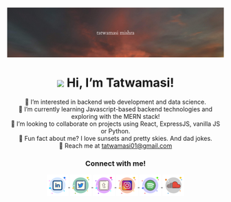 <!-- BANNER -->
![](channelHeaderMin.png)
<div align='center'>
  <h1><img src="https://raw.githubusercontent.com/MartinHeinz/MartinHeinz/master/wave.gif" width="30px"> Hi, I’m Tatwamasi!</h1>

  👀 I’m interested in backend web development and data science. </br>
  🌱 I’m currently learning Javascript-based backend technologies and exploring with the MERN stack! </br>
  💞️ I’m looking to collaborate on projects using React, ExpressJS, vanilla JS or Python. </br>
  🌈 Fun fact about me? I love sunsets and pretty skies. And dad jokes. </br>
  📧 Reach me at tatwamasi01@gmail.com

  <h3>Connect with me!</h3>
  <div>
    <a href="https://www.linkedin.com/in/tatwamasi-mishra-01">
      <img align="center"   src="https://raw.githubusercontent.com/tatwamasidotexe/tatwamasidotexe/main/img/linkedin.svg" alt="LinkedIn | tatwamasi-01" width="50px"/>
    </a>
    <a href="https://twitter.com/jooningat4am">
      <img align="center"   src="https://raw.githubusercontent.com/tatwamasidotexe/tatwamasidotexe/main/img/twitter.svg" alt="Twitter | @jooningat4am" width="50px"/>
    </a>
    <a href="https://www.tumblr.com/blog/jooningat4am">
      <img align="center"   src="https://raw.githubusercontent.com/tatwamasidotexe/tatwamasidotexe/main/img/tumblr.svg" alt="Tumblr | @jooningat4am" width="50px"/>
    </a>
    <a href="https://www.instagram.com/_ashadeofblack/">
      <img align="center"   src="https://raw.githubusercontent.com/tatwamasidotexe/tatwamasidotexe/main/img/instagram.svg" alt="Instagram | @_ashadeofblack" width="50px"/>
    </a>
    <a href="https://open.spotify.com/user/kthxnpjjjimxrbrmpywdliofu">
      <img align="center"   src="https://raw.githubusercontent.com/tatwamasidotexe/tatwamasidotexe/main/img/spotify.svg" alt="Spotify | tatwamasi mishra" width="50px"/>
    </a>
    <a href="https://soundcloud.com/tatwamasi-mishra-316954338">
      <img align="center"   src="https://raw.githubusercontent.com/tatwamasidotexe/tatwamasidotexe/main/img/soundcloud.svg" alt="Soundcloud | @jooning@4am" width="50px"/>
    </a>
  </div>
</div>
